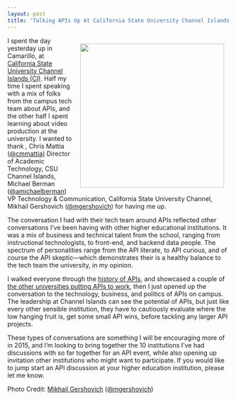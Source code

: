 ```yaml
---
layout: post
title: 'Talking APIs Up At California State University Channel Islands'
---
```

<p><img style="padding: 15px;" src="http://kinlane-productions.s3.amazonaws.com/api-evangelist-site/blog/kin-lane-ciu-2.jpg" alt="" width="325" align="right" /></p>
<p>I spent the day yesterday up in Camarillo, at<a href="http://www.csuci.edu/"> California State University Channel Islands (CI)</a>. Half my time I spent speaking with a mix of folks from the campus tech team about APIs, and the other half I spent learning about video production at the university. I wanted to thank , Chris Mattia (<a href="https://twitter.com/cmmattia">@cmmattia)</a> Director of Academic Technology, CSU Channel Islands, Michael Berman (<a href="https://twitter.com/amichaelberman">@amichaelberman</a>) VP Technology &amp; Communication, California State University Channel, Mikhail Gershovich (<a href="https://twitter.com/mgershovich">@mgershovich</a>) for having me up.</p>
<p>The conversation I had with their tech team around APIs reflected other conversations I&rsquo;ve been having with other higher educational institutions. It was a mix of business and technical talent from the school, ranging from instructional technologists, to front-end, and backend data people. The spectrum of personalities range from the API literate, to API curious, and of course the API skeptic&mdash;which demonstrates their is a healthy balance to the tech team the university, in my opinion.</p>
<p>I walked everyone through the <a href="http://apievangelist.com/2012/12/20/history-of-apis/">history of APIs</a>, and showcased a couple of <a href="http://university.apievangelist.com/universities.html">the other universities putting APIs to work</a>, then I just opened up the conversation to the technology, business, and politics of APIs on campus. The leadership at Channel Islands can see the potential of APIs, but just like every other sensible institution, they have to cautiously evaluate where the low hanging fruit is, get some small API wins, before tackling any larger API projects.</p>
<p>These types of conversations are something I will be encouraging more of in 2015, and I&rsquo;m looking to bring together the 10 institutions I&rsquo;ve had discussions with so far together for an API event, while also opening up invitation other institutions who might want to participate. If you would like to jump start an API discussion at your higher education institution, please let me know.</p>
<p>Photo Credit: <a href="https://twitter.com/mgershovich/status/560863365858217984">Mikhail Gershovich</a> (<a href="https://twitter.com/mgershovich">@mgershovich</a>)</p>